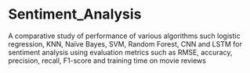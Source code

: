 # Sentiment_Analysis

A comparative study of performance of various algorithms such logistic regression, KNN, Naïve Bayes, SVM, Random Forest, CNN and LSTM for sentiment analysis using evaluation metrics such as RMSE, accuracy, precision, recall, F1-score and training time on movie reviews

